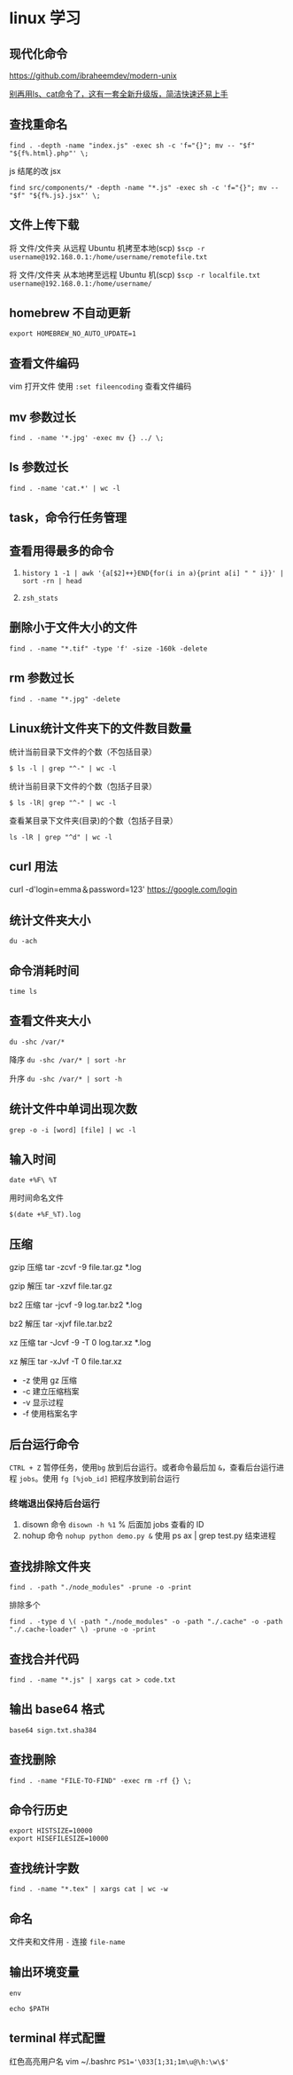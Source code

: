 # linux 学习

## 现代化命令

https://github.com/ibraheemdev/modern-unix

[别再用ls、cat命令了，这有一套全新升级版，简洁快速还易上手](https://mp.weixin.qq.com/s/tMi1XahpMj6hdkNzDOUDSw)

## 查找重命名

`find . -depth -name "index.js" -exec sh -c 'f="{}"; mv -- "$f" "${f%.html}.php"' \;`

js 结尾的改 jsx

`find src/components/* -depth -name "*.js" -exec sh -c 'f="{}"; mv -- "$f" "${f%.js}.jsx"' \;`

## 文件上传下载

将 文件/文件夹 从远程 Ubuntu 机拷至本地(scp)
`$scp -r username@192.168.0.1:/home/username/remotefile.txt`

将 文件/文件夹 从本地拷至远程 Ubuntu 机(scp)
`$scp -r localfile.txt username@192.168.0.1:/home/username/`

## homebrew 不自动更新

`export HOMEBREW_NO_AUTO_UPDATE=1`

## 查看文件编码

vim 打开文件 使用 `:set fileencoding` 查看文件编码

## mv 参数过长

`find . -name '*.jpg' -exec mv {} ../ \;`

## ls 参数过长

`find . -name 'cat.*' | wc -l`

## task，命令行任务管理


## 查看用得最多的命令

1. `history 1 -1 | awk '{a[$2]++}END{for(i in a){print a[i] " " i}}' | sort -rn | head`

2. `zsh_stats`

## 删除小于文件大小的文件

`find . -name "*.tif" -type 'f' -size -160k -delete`

## rm 参数过长

`find . -name "*.jpg" -delete`

## Linux统计文件夹下的文件数目数量

统计当前目录下文件的个数（不包括目录）

`$ ls -l | grep "^-" | wc -l`

统计当前目录下文件的个数（包括子目录）

`$ ls -lR| grep "^-" | wc -l`

查看某目录下文件夹(目录)的个数（包括子目录）

`ls -lR | grep "^d" | wc -l`

## curl 用法

curl -d'login=emma＆password=123' https://google.com/login

## 统计文件夹大小

`du -ach`

## 命令消耗时间

`time ls`

## 查看文件夹大小

`du -shc /var/*`

降序 `du -shc /var/* | sort -hr`

升序 `du -shc /var/* | sort -h`

## 统计文件中单词出现次数

`grep -o -i [word] [file] | wc -l`

## 输入时间

`date +%F\ %T`

用时间命名文件

`$(date +%F_%T).log`

## 压缩

gzip 压缩 tar -zcvf -9 file.tar.gz *.log

gzip 解压 tar -xzvf file.tar.gz

bz2 压缩 tar -jcvf -9 log.tar.bz2 *.log

bz2 解压 tar -xjvf file.tar.bz2

xz 压缩 tar -Jcvf -9 -T 0 log.tar.xz *.log

xz 解压 tar -xJvf -T 0 file.tar.xz


- -z 使用 gz 压缩
- -c 建立压缩档案
- -v 显示过程
- -f 使用档案名字

## 后台运行命令

`CTRL + Z` 暂停任务，使用`bg` 放到后台运行。或者命令最后加 `&`，查看后台运行进程 `jobs`。使用 `fg [%job_id]` 把程序放到前台运行

### 终端退出保持后台运行

1. disown 命令 `disown -h %1` % 后面加 jobs 查看的 ID
2. nohup 命令 `nohup python demo.py &` 使用 ps ax | grep test.py 结束进程

## 查找排除文件夹

`find . -path "./node_modules" -prune -o -print`

排除多个

`find . -type d \( -path "./node_modules" -o -path "./.cache" -o -path "./.cache-loader" \) -prune -o -print`

## 查找合并代码

`find . -name "*.js" | xargs cat > code.txt`

## 输出 base64 格式

`base64 sign.txt.sha384`

## 查找删除

`find . -name "FILE-TO-FIND" -exec rm -rf {} \;`

## 命令行历史

```
export HISTSIZE=10000
export HISEFILESIZE=10000
```

## 查找统计字数

`find . -name "*.tex" | xargs cat | wc -w`

## 命名

文件夹和文件用 `-` 连接 `file-name` 

## 输出环境变量

`env`

`echo $PATH`

## terminal 样式配置

红色高亮用户名 vim ~/.bashrc
`PS1='\033[1;31;1m\u@\h:\w\$'`